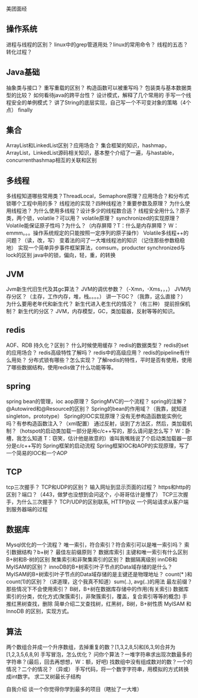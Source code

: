 美团面经


操作系统
----------------
进程与线程的区别？
linux中的grep管道用处？linux的常用命令？
线程的五态？转化过程？

Java基础
----------
抽象类与接口？
重写重载的区别？
构造函数可以被重写吗？
包装类与基本数据类型的比较？
如何看待java的跨平台性？
设计模式，解释了几个常用的
手写一个线程安全的单例模式？
讲了String的底层实现，自己写一个不可变对象的策略（4个点）
finally


集合
----------------
ArrayList和LinkedList区别？应用场合？
集合框架的知识，hashmap，ArrayList，LinkedList源码相关知识，基本整个介绍了一遍，与hastable，concurrenthashmap相互的关联和区别



多线程
----------------
多线程知道哪些常用类？ThreadLocal，Semaphore原理？应用场合？和分布式锁哪个工程中用的多？
线程池的实现？四种线程池？重要参数及原理？
为什么使用线程池？
为什么使用多线程？设计多少的线程数合适？
线程安全用什么？原子类，两个锁，volatile？可以用？
volatile原理？
synchronized的实现原理？Volatile能保证原子性吗？为什么？（内存屏障？T：什么是内存屏障？ W：emmm。。。操作系统规定的只能按照一定序列的原子操作）
Volatile多线程++的问题？（读，改，写）
变着法的问了一大堆线程池的知识 （记住那些参数稳稳地）
实现一个简单异步事件框架算法，comsum，producter
synchronized与lock的区别
java中的锁，偏向，轻，重，的转换

JVM 
----------------
Jvm新生代旧生代及其gc算法？
JVM的调优参数？（-Xmn，-Xms，，，）
JVM内存分区？（主存，工作内存，堆，栈。。。。）
讲一下GC？（我靠，这么直接？）
为什么要用老年代和新生代？
新生代进入老生代的情况？（有三种）
提前担保机制？
新生代的分区？
JVM，内存模型，GC，类加载器，反射等等的知识。


redis 
----------------
AOF、RDB 持久化？区别？
什么时候使用缓存？
redis的数据类型？
redis的set的应用场合？
redis高级特性了解吗？
redis中的高级应用？
redis的pipeline有什么用处？
分布式锁有哪些？怎么实现？
了解redis的特性，平时是否有使用，使用了哪些数据结构，使用redis做了什么功能等等。


spring 
---------------
spring bean的管理，ioc aop原理？
SpringMVC的一个流程？
spring的注解？
@Autowired和@Resource的区别？
Spring的bean的作用域？（我靠，就知道singleton，prototype）
Spring的IOC实现原理？没有无参构造函数能实例化吗？有参构造函数注入？（xml配置）
通过反射，谈到了方法区，然后，类加载机制？（hotspot的启动类加载一部分是用c/c++写的，那么请问是怎么写？ W：卧槽，我怎么知道  T：窃笑，估计他是故意的）谁叫我嘴贱说了个启动类加载器一部分是c/c++写的
Spring框架的启动流程
Spring框架IOC和AOP的实现原理，写了一个简易的IOC和一个AOP


TCP 
--------------
tcp三次握手？
TCP和UDP的区别？
输入网址到显示页面的过程？
https和http的区别？端口？（443，做梦也没想到会问这个，小哥哥估计是懵了）
TCP三次握手，为什么三次握手？
TCP/UDP的区别联系,
HTTP协议
一个网站请求从客户端到服务器端的过程


数据库 
-------------------
Mysql优化的一个流程？
唯一索引，符合索引？符合索引可以是唯一索引吗？
索引数据结构？b+树？
最佳左前缀原则？
数据库索引 主键和唯一索引有什么区别
B+树和B-树的区别
聚集索引和非聚集索引的区别？
数据隔离级别
innDB和MyISAM的区别？
innoDB的B+树索引叶子节点的Data域存储的是什么？MyISAM的B+树索引叶子节点的Data域存储的是主键还是物理地址？
count(* )和count(1)的区别？（讲道理，这个我真不知道）sum(..), avg(..)的用法
最左前缀？
那些情况下不会使用索引？
B树，B+树在数据库存储中的作用(有关索引)
数据库索引的分类，优化方式(聚簇索引，非聚簇索引，覆盖，复合索引等等的概念)
手推红黑树查找，删除
简单介绍二叉查找树，红黑树，B树，B+树性质
MyISAM 和InnoDB 的区别，实现方式。


算法 
----------------------
两个数组合并成一个升序数组，去掉重复的数？[1,3,2,8,5]和[6,3,9]合并为[1,2,3,5,6,8,9]
手写冒泡，怎么优化？
问你个算法？一堆字符串求出现次数最多的字符串？(最后，回去再想想，W：额，好吧)
找数组中没有组成数对的数？一个的情况？二个的情况？（异或）
手写代码，将一个数字字符串，用模拟的方式转换成int数字。
求二叉树最长子结构



自我介绍
谈一个你觉得你学到最多的项目（瞎扯了一大堆）
